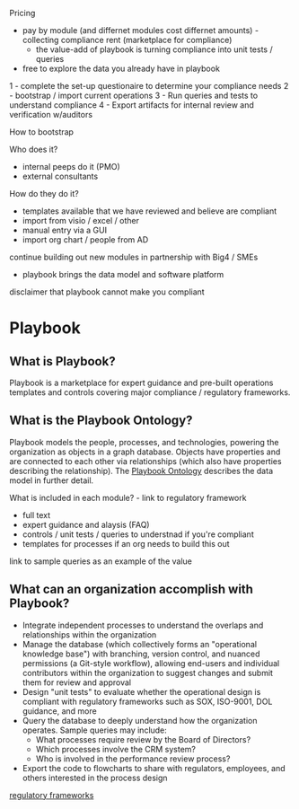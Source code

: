 Pricing
* pay by module (and differnet modules cost differnet amounts) - collecting compliance rent (marketplace for compliance)
  * the value-add of playbook is turning compliance into unit tests / queries
* free to explore the data you already have in playbook


1 - complete the set-up questionaire to determine your compliance needs
2 - bootstrap / import current operations
3 - Run queries and tests to understand compliance
4 - Export artifacts for internal review and verification w/auditors  

How to bootstrap

Who does it?
* internal peeps do it (PMO)
* external consultants

How do they do it?
* templates available that we have reviewed and believe are compliant
* import from visio / excel / other
* manual entry via a GUI
* import org chart / people from AD

continue building out new modules in partnership with Big4 / SMEs
* playbook brings the data model and software platform

disclaimer that playbook cannot make you compliant




# Playbook

## What is Playbook?

Playbook is a marketplace for expert guidance and pre-built operations templates and controls covering major compliance / regulatory frameworks.

## What is the Playbook Ontology?

Playbook models the people, processes, and technologies, powering the organization as objects in a graph database. Objects have properties and are connected to each other via relationships (which also have properties describing the relationship). The [Playbook Ontology](https://github.com/paulejarvis/Playbook/blob/master/Data%20Structure%20and%20Ontology/Playbook%20Ontology.md) describes the data model in further detail.











What is included in each module? - link to regulatory framework
* full text
* expert guidance and alaysis (FAQ)
* controls / unit tests / queries to understnad if you're compliant
* templates for processes if an org needs to build this out

link to sample queries as an example of the value

## What can an organization accomplish with Playbook?

* Integrate independent processes to understand the overlaps and relationships within the organization
* Manage the database (which collectively forms an "operational knowledge base") with branching, version control, and nuanced permissions (a Git-style workflow), allowing end-users and individual contributors within the organization
to suggest changes and submit them for review and approval
* Design "unit tests" to evaluate whether the operational design is compliant with
regulatory frameworks such as SOX, ISO-9001, DOL guidance, and more
* Query the database to deeply understand how the organization operates. Sample queries
may include:
  * What processes require review by the Board of Directors?
  * Which processes involve the CRM system?
  * Who is involved in the performance review process?
* Export the code to flowcharts to share with regulators, employees, and others interested in the
process design




[regulatory frameworks](https://github.com/paulejarvis/Playbook/tree/master/Regulatory%20Frameworks)

